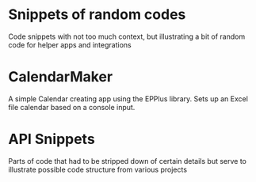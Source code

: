 # Snippets of random codes
Code snippets with not too much context, but illustrating a bit of random code for helper apps and integrations

# CalendarMaker
A simple Calendar creating app using the EPPlus library. Sets up an Excel file calendar based on a console input.

# API Snippets
Parts of code that had to be stripped down of certain details but serve to illustrate possible code structure from various projects
